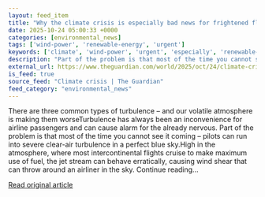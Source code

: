 ```yaml
---
layout: feed_item
title: "Why the climate crisis is especially bad news for frightened flyers"
date: 2025-10-24 05:00:33 +0000
categories: [environmental_news]
tags: ['wind-power', 'renewable-energy', 'urgent']
keywords: ['climate', 'wind-power', 'urgent', 'especially', 'renewable-energy', 'crisis']
description: "Part of the problem is that most of the time you cannot see it coming – pilots can run into severe clear-air turbulence in a perfect blue sky"
external_url: https://www.theguardian.com/world/2025/oct/24/climate-crisis-turbulence-atmosphere
is_feed: true
source_feed: "Climate crisis | The Guardian"
feed_category: "environmental_news"
---
```


There are three common types of turbulence – and our volatile atmosphere is making them worseTurbulence has always been an inconvenience for airline passengers and can cause alarm for the already nervous. Part of the problem is that most of the time you cannot see it coming – pilots can run into severe clear-air turbulence in a perfect blue sky.High in the atmosphere, where most intercontinental flights cruise to make maximum use of fuel, the jet stream can behave erratically, causing wind shear that can throw around an airliner in the sky. Continue reading...

[Read original article](https://www.theguardian.com/world/2025/oct/24/climate-crisis-turbulence-atmosphere)
